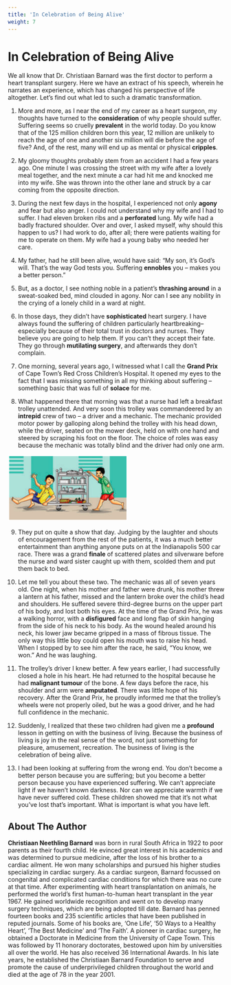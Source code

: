```yaml
---
title: 'In Celebration of Being Alive'
weight: 7
---
```


# In Celebration of Being Alive

We all know that Dr. Christiaan Barnard was the first doctor to perform a heart transplant surgery. Here we have an extract of his speech, wherein he narrates an experience, which has changed his perspective of life altogether. Let’s find out what led to such a dramatic transformation.

1. More and more, as I near the end of my career as a heart surgeon, my thoughts have turned to the **consideration** of why people should suffer. Suffering seems so cruelly **prevalent** in the world today. Do you know that of the 125 million children born this year, 12 million are unlikely to reach the age of one and another six million will die before the age of five? And, of the rest, many will end up as mental or physical **cripples**.

2. My gloomy thoughts probably stem from an accident I had a few years ago. One minute I was crossing the street with my wife after a lovely meal together, and the next minute a car had hit me and knocked me into my wife. She was thrown into the other lane and struck by a car coming from the opposite direction.

3. During the next few days in the hospital, I experienced not only **agony** and fear but also anger. I could not understand why my wife and I had to suffer. I had eleven broken ribs and a **perforated** lung. My wife had a badly fractured shoulder. Over and over, I asked myself, why should this happen to us? I had work to do, after all; there were patients waiting for me to operate on them. My wife had a young baby who needed her care.

4. My father, had he still been alive, would have said: “My son, it’s God’s will. That’s the way God tests you. Suffering **ennobles**  you – makes you a better person.”

5. But, as a doctor, I see nothing noble in a patient’s **thrashing around** in a sweat-soaked bed, mind clouded in agony. Nor can I see any nobility in the crying of a lonely child in a ward at night.

6. In those days, they didn’t have **sophisticated** heart surgery. I have always found the suffering of children particularly heartbreaking–especially because of their total trust in doctors and nurses. They believe you are going to help them. If you can’t they accept their fate. They go through **mutilating surgery**, and afterwards they don’t complain.

7. One morning, several years ago, I witnessed what I call the **Grand Prix** of Cape Town’s Red Cross Children’s Hospital. It opened my eyes to the fact that I was missing something in all my thinking about suffering – something basic that was full of **solace** for me.

8. What happened there that morning was that a nurse had left a breakfast trolley unattended. And very soon this trolley was commandeered by an **intrepid** crew of two – a driver and a mechanic. The mechanic provided motor power by galloping along behind the trolley with his head down, while the driver, seated on the mower deck, held on with one hand and steered by scraping his foot on the floor. The choice of roles was easy because the mechanic was totally blind and the driver had only one arm.

![](12.png)

9. They put on quite a show that day. Judging by the laughter and shouts of encouragement from the rest of the patients, it was a much better entertainment than anything anyone puts on at the Indianapolis 500 car race. There was a grand **finale** of scattered plates and silverware before the nurse and ward sister caught up with them, scolded them and put them back to bed. 

10. Let me tell you about these two. The mechanic was all of seven years old. One night, when his mother and father were drunk, his mother threw a lantern at his father, missed and the lantern broke over the child’s head and shoulders. He suffered severe third-degree burns on the upper part of his body, and lost both his eyes. At the time of the Grand Prix, he was a walking horror, with a **disfigured** face and long flap of skin hanging from the side of his neck to his body. As the wound healed around his neck, his lower jaw became gripped in a mass of fibrous tissue. The only way this little boy could open his mouth was to raise his head. When I stopped by to see him after the race, he said, “You know, we won.” And he was laughing. 

11. The trolley’s driver I knew better. A few years earlier, I had successfully closed a hole in his heart. He had returned to the hospital because he had **malignant tumour** of the bone. A few days before the race, his shoulder and arm were **amputated**. There was little hope of his recovery. After the Grand Prix, he proudly informed me that the trolley’s wheels were not properly oiled, but he was a good driver, and he had full confidence in the mechanic.

12. Suddenly, I realized that these two children had given me a **profound** lesson in getting on with the business of living. Because the business of living is joy in the real sense of the word, not just something for pleasure, amusement, recreation. The business of living is the celebration of being alive. 

13. I had been looking at suffering from the wrong end. You don’t become a better person because you are suffering; but you become a better person because you have experienced suffering. We can’t appreciate light if we haven’t known darkness. Nor can we appreciate warmth if we have never suffered cold. These children showed me that it’s not what you’ve lost that’s important. What is important is what you have left.


## About The Author

**Christiaan Neethling Barnard** was born in rural South Africa in 1922 to poor parents as their fourth child. He evinced great interest in his academics and was determined to pursue medicine, after the loss of his brother to a cardiac ailment. He won many scholarships and pursued his higher studies specializing in cardiac surgery. As a cardiac surgeon, Barnard focussed on congenital and complicated cardiac conditions for which there was no cure at that time. After experimenting with heart transplantation on animals, he performed the world’s first human-to-human heart transplant in the year 1967. He gained worldwide recognition and went on to develop many surgery techniques, which are being adopted till date. Barnard has penned fourteen books and 235 scientific articles that have been published in reputed journals. Some of his books are, ‘One Life’, ‘50 Ways to a Healthy Heart’, ‘The Best Medicine’ and ‘The Faith’. A pioneer in cardiac surgery, he obtained a Doctorate in Medicine from the University of Cape Town. This was followed by 11 honorary doctorates, bestowed upon him by universities all over the world. He has also received 36 International Awards. In his late years, he established the Christiaan Barnard Foundation to serve and promote the cause of underprivileged children throughout the world and died at the age of 78 in the year 2001.


